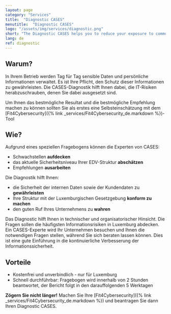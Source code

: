 ```yaml
---
layout: page
category: "Services"
title:  "Diagnostic CASES"
menutitle:  "Diagnostic CASES"
logo: "/assets/img/services/diagnostic.png"
short: "The Diagnostic CASES helps you to reduce your exposure to common IT risks."
lang: de
ref: diagnostic
---
```

## Warum?
In Ihrem Betrieb werden Tag für Tag sensible Daten und persönliche Informationen verwaltet. Es ist Ihre Pflicht, den Schutz dieser Informationen zu gewährleisten. Die CASES-Diagnostik hilft Ihnen dabei, die IT-Risiken herabzuschrauben, denen Sie dabei ausgesetzt sind.

Um Ihnen das bestmögliche Resultat und die bestmögliche Empfehlung machen zu können sollten Sie als erstes eine Selbsteinschätzung mit dem [Fit4Cybersecurity]({% link _services/Fit4Cybersecurity_de.markdown %})-Tool


## Wie?
Aufgrund eines speziellen Fragebogens können die Experten von CASES:

* Schwachstellen **aufdecken**
* das aktuelle Sicherheitsniveau Ihrer EDV-Struktur **abschätzen**
* Empfehlungen **ausarbeiten**

Die Diagnostik hilft Ihnen:

* die Sicherheit der internen Daten sowie der Kundendaten zu **gewährleisten**
* Ihre Struktur mit der Luxemburgischen Gesetzgebung **konform zu machen**
* den guten Ruf Ihres Unternehmens zu **wahren**

Das Diagnostic hilft Ihnen in technischer und organisatorischer Hinsicht. Die Fragen sollen die häufigsten Informationsrisiken in Luxemburg abdecken.
Ein CASES-Experte wird Ihr Unternehmen besuchen und Ihnen die notwendigen Fragen stellen, während Sie sich beraten lassen können. Dies ist eine gute Einführung in die kontinuierliche Verbesserung der Informationssicherheit.

## Vorteile

* Kostenfrei und unverbindlich - nur für Luxemburg
* Schnell durchführbar: Fragebogen wird innerhalb von 2 Stunden beantwortet, der Bericht folgt in den darauffolgenden 5 Werktagen

**Zögern Sie nicht länger!** Machen Sie Ihre [Fit4Cybersecurity]({% link _services/Fit4Cybersecurity_de.markdown %}) und beantragen Sie dann Ihren Diagnostic CASES.
